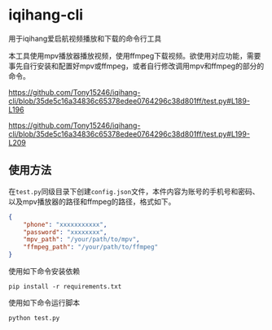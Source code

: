 # iqihang-cli
用于iqihang爱启航视频播放和下载的命令行工具

本工具使用mpv播放器播放视频，使用ffmpeg下载视频。欲使用对应功能，需要事先自行安装和配置好mpv或ffmpeg，或者自行修改调用mpv和ffmpeg的部分的命令。

https://github.com/Tony15246/iqihang-cli/blob/35de5c16a34836c65378edee0764296c38d801ff/test.py#L189-L196

https://github.com/Tony15246/iqihang-cli/blob/35de5c16a34836c65378edee0764296c38d801ff/test.py#L199-L209

## 使用方法
在`test.py`同级目录下创建`config.json`文件，本件内容为账号的手机号和密码、以及mpv播放器的路径和ffmpeg的路径，格式如下。
``` json
{
    "phone": "xxxxxxxxxxx",
    "password": "xxxxxxxx",
    "mpv_path": "/your/path/to/mpv",
    "ffmpeg_path": "/your/path/to/ffmpeg"
}
```
使用如下命令安装依赖
```
pip install -r requirements.txt
```
使用如下命令运行脚本
```
python test.py
```
